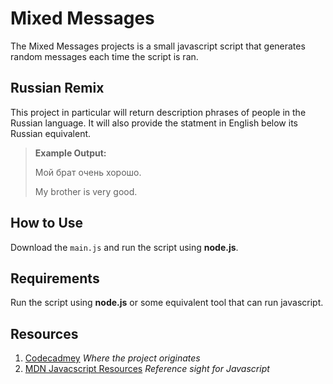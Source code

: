 Mixed Messages
===
The Mixed Messages projects is a small javascript script that generates random messages each time the script is ran.

Russian Remix
---
This project in particular will return description phrases of people in the Russian language. It will also provide the statment in English below its Russian equivalent.

>**Example Output:**
> 
>
>Мой брат очень хорошо.
> 
>My brother is very good.
>

## How to Use
Download the `main.js` and run the script using **node.js**.

## Requirements
Run the script using **node.js** or some equivalent tool that can run javascript.

## Resources
1. [Codecadmey](https://www.codecademy.com) *Where the project originates*
2. [MDN Javacscript Resources](https://developer.mozilla.org/en-US/docs/Web/JavaScript) *Reference sight for Javascript*